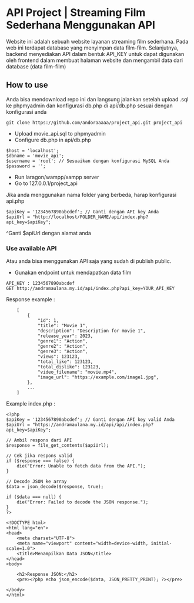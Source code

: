# API Project | Streaming Film Sederhana Menggunakan API

Website ini adalah sebuah website layanan streaming film sederhana. Pada web ini terdapat database yang menyimpan data film-film. Selanjutnya, backend menyediakan API dalam bentuk API_KEY untuk dapat digunakan oleh frontend dalam membuat halaman website dan mengambil data dari database (data film-film)

## How to use
Anda bisa mendownload repo ini dan langsung jalankan setelah upload .sql ke phpmyadmin dan konfigurasi db.php di api/db.php sesuai dengan konfigurasi anda

```
git clone https://github.com/andoraaaaa/project_api.git project_api
```
* Upload movie_api.sql to phpmyadmin
* Configure db.php in api/db.php
```
$host = 'localhost';
$dbname = 'movie_api';
$username = 'root'; // Sesuaikan dengan konfigurasi MySQL Anda
$password = '';
```
* Run laragon/wampp/xampp server
* Go to 127.0.0.1/project_api

Jika anda menggunakan nama folder yang berbeda, harap konfigurasi api.php

```
$apiKey = '1234567890abcdef'; // Ganti dengan API key Anda
$apiUrl = "http://localhost/FOLDER_NAME/api/index.php?api_key=$apiKey";
```
^Ganti $apiUrl dengan alamat anda

### Use available API 
Atau anda bisa menggunakan API saja yang sudah di publish public.

* Gunakan endpoint untuk mendapatkan data film
```
API_KEY : 1234567890abcdef
GET http://andramaulana.my.id/api/index.php?api_key=YOUR_API_KEY
```
Response example :
```
    [
        {
            "id": 1,
            "title": "Movie 1",
            "description": "Description for movie 1",
            "release_year": 2023,
            "genre1": "Action",
            "genre2": "Action",
            "genre3": "Action",
            "views": 123123,
            "total_like": 123123,
            "total_dislike": 123123,
            "video_filename": "movie.mp4",
            "image_url": "https://example.com/image1.jpg",
        },
        ...
    ]
```
Example index.php :
```
<?php
$apiKey = '1234567890abcdef'; // Ganti dengan API key valid Anda
$apiUrl = "https://andramaulana.my.id/api/api/index.php?api_key=$apiKey";

// Ambil respons dari API
$response = file_get_contents($apiUrl);

// Cek jika respons valid
if ($response === false) {
    die("Error: Unable to fetch data from the API.");
}

// Decode JSON ke array
$data = json_decode($response, true);

if ($data === null) {
    die("Error: Failed to decode the JSON response.");
}
?>

<!DOCTYPE html>
<html lang="en">
<head>
    <meta charset="UTF-8">
    <meta name="viewport" content="width=device-width, initial-scale=1.0">
    <title>Menampilkan Data JSON</title>
</head>
<body>
    
    <h2>Response JSON:</h2>
    <pre><?php echo json_encode($data, JSON_PRETTY_PRINT); ?></pre>

</body>
</html>

```

